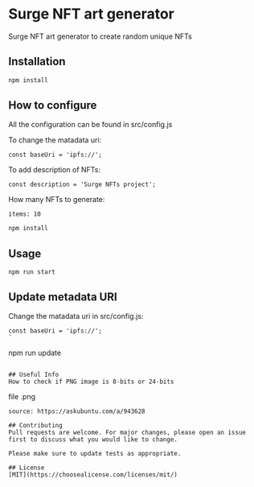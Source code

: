 # Surge NFT art generator

Surge NFT art generator to create random unique NFTs

## Installation

```bash
npm install
```

## How to configure

All the configuration can be found in src/config.js

To change the matadata uri:
```
const baseUri = 'ipfs://';
```

To add description of NFTs:
```
const description = 'Surge NFTs project';
```

How many NFTs to generate:
```
items: 10
```

```bash
npm install
```

## Usage

```
npm run start
```

## Update metadata URI

Change the matadata uri in src/config.js:
```
const baseUri = 'ipfs://';
`

```
npm run update
```

## Useful Info
How to check if PNG image is 8-bits or 24-bits
```
file <image-name>.png
```
source: https://askubuntu.com/a/943628

## Contributing
Pull requests are welcome. For major changes, please open an issue first to discuss what you would like to change.

Please make sure to update tests as appropriate.

## License
[MIT](https://choosealicense.com/licenses/mit/)
